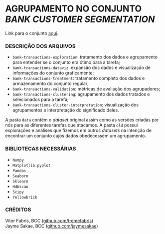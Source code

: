 # AGRUPAMENTO NO CONJUNTO *BANK CUSTOMER SEGMENTATION*

Link para o conjunto [aqui](https://www.kaggle.com/datasets/shivamb/bank-customer-segmentation).  

### DESCRIÇÃO DOS ARQUIVOS

- ```bank-transactions-exploration```: tratamento dos dados e agrupamento para entender se o conjunto era ótimo para a tarefa;
- ```bank-transactions-dataviz```: expansão dos dados e visualização de informações do conjunto graficamente;
- ```bank-transactions-treatment```: tratamento completo dos dados e armazenamento do conjunto regular;
- ```bank-transactions-validation```: métricas de avaliação dos agrupadores;
- ```bank-transactions-clustering```: agrupamento dos dados tratados e selecionados para a tarefa;
- ```bank-transactions-cluster-interpretation```: visualização dos agrupamentos e interpretação do significado deles.

A pasta ```data``` contém o *dataset* original assim como as versões criadas por nós para as diferentes tarefas que atacamos. A pasta ```old``` possui explorações e análises que fizemos em outros *datasets* na intenção de encontrar um conjunto cujos dados obedecessem um agrupamento.

### BIBLIOTECAS NECESSÁRIAS
- ```Numpy```
- ```Matplotlib.pyplot```
- ```Pandas```
- ```Seaborn```
- ```Sklearn```
- ```Hdbscan```
- ```Scipy```
- ```Yellowbrick```

### CRÉDITOS

Vitor Fabris, BCC ([github.com/tremefabris](https://github.com/tremefabris))  
Jayme Sakae, BCC ([github.com/jaymesakae](https://github.com/jaymesakae))
